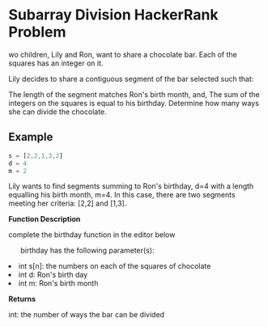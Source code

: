 
# Subarray Division HackerRank Problem

wo children, Lily and Ron, want to share a chocolate bar. Each of the squares has an integer on it.

Lily decides to share a contiguous segment of the bar selected such that:

The length of the segment matches Ron's birth month, and,
The sum of the integers on the squares is equal to his birthday.
Determine how many ways she can divide the chocolate.

## Example

```javascript
s = [2,2,1,3,2]
d = 4
m = 2
```
Lily wants to find segments summing to Ron's birthday, d=4  with a length equalling his birth month, m=4. In this case, there are two segments meeting her criteria: [2,2] and [1,3].

<p><strong>Function Description</strong></p>

complete the birthday function in the editor below

<ul>
  birthday has the following parameter(s):
</ul>
<li>int s[n]: the numbers on each of the squares of chocolate</li>
<li>int d: Ron's birth day</li>
<li>int m: Ron's birth month</li>

<p><strong>Returns</strong></p>

int: the number of ways the bar can be divided

